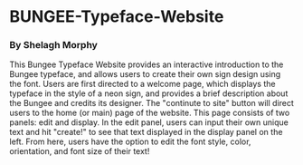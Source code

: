 # BUNGEE-Typeface-Website
### By Shelagh Morphy
This Bungee Typeface Website provides an interactive introduction to the Bungee typeface, and allows users to create their own sign design using the font. Users are first directed to a welcome page, which displays the typeface in the style of a neon sign, and provides a brief description about the Bungee and credits its designer. The "continute to site" button will direct users to the home (or main) page of the website. This page consists of two panels: edit and display. In the edit panel, users can input their own unique text and hit "create!" to see that text displayed in the display panel on the left. From here, users have the option to edit the font style, color, orientation, and font size of their text!
